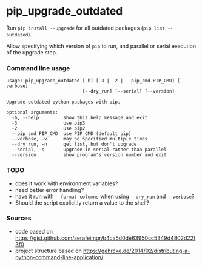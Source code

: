 # pip_upgrade_outdated

Run `pip install --upgrade` for all outdated packages (`pip list --outdated`).

Allow specifying which version of `pip` to run, and parallel or serial execution of the upgrade step.

### Command line usage

```
usage: pip_upgrade_outdated [-h] [-3 | -2 | --pip_cmd PIP_CMD] [--verbose]
                            [--dry_run] [--serial] [--version]

Upgrade outdated python packages with pip.

optional arguments:
  -h, --help         show this help message and exit
  -3                 use pip3
  -2                 use pip2
  --pip_cmd PIP_CMD  use PIP_CMD (default pip)
  --verbose, -v      may be specified multiple times
  --dry_run, -n      get list, but don't upgrade
  --serial, -s       upgrade in serial rather than parallel
  --version          show program's version number and exit
```

### TODO

* does it work with environment variables?
* need better error handling?
* have it run with `--format columns` when using `--dry_run` and `--verbose`?
* Should the script explicitly return a value to the shell?

### Sources

* code based on https://gist.github.com/serafeimgr/b4ca5d0de63950cc5349d4802d22f3f0
* project structure based on https://gehrcke.de/2014/02/distributing-a-python-command-line-application/
